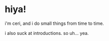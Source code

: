 # hiya!
i'm ceri, and i do small things from time to time.

i also suck at introductions. so uh... yea.
